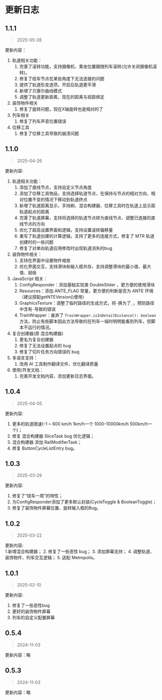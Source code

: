 # 更新日志

## 1.1.1
> 2025-05-28

更新内容：
1. 轨道相关功能：
    1. 完善了滚转功能，支持摄像机、乘坐位置跟随列车滚转(允许关闭摄像机滚转)。
    2. 修复了缆车节点在某些角度下无法连接的问题
    3. 提供了轨道形变选项，开启后轨道更平滑
    4. 新增了贝塞尔曲线模式
    5. 调整了轨道更新距离，现在的距离与视距绑定
2. 装饰物件相关
    1. 修复了旋转问题，现在X轴旋转也是相对的了
3. 列车相关
    1. 修复了列车声音位置错误
4. 位移工具
    1. 修复了位移工具导致的崩溃问题


## 1.1.0
> 2025-04-26

更新内容:    
1. 轨道相关功能：
    1. 添加了直线节点，支持自定义节点角度
    2. 添加了位移工具物品，支持选择轨道节点，在保持与节点的相对方向、相对位置不变的情况下移动到轨道终点
    3. 新增了轨道距离显示，手持刷、混合构建器、位移工具时在轨道上显示距轨道起点的距离
    4. 完善了轨道屏幕，支持将选择的轨道节点转为直线节点、调整已连接的直线节点的方向
    5. 优化了超高设置界面和逻辑，支持设置滚转偏移量
    6. 重写了轨道创建的计算逻辑，支持了更多的连接方式，修复了 MTR 轨道创建时的一些问题
    7. 修复了对单向轨道应用修改时出现轨道消失的bug
2. 装饰物件相关：
    1. 支持在界面中设置物件缩放
    2. 优化界面交互，支持滑块和输入框共存，支持调整滑块的最小值、最大值、层级
3. JavaScript 相关：
    1. ConfigResponder：添加基础实现类 DoubleSlider ，更方便的使用滑块
    2. Resources：添加 ANTE_FLAG 常量，更方便的判断是否为 ANTE 环境（建议搭配getNTEVersion()使用）
    3. GraphicsTexture：调整了临时路径的生成方式，将`-`换为了`_`，预防路径中含有`-`导致的错误
    4. TrainWrapper：废弃了 `TrainWrapper.isInDetailDistance(): boolean` 方法，防止有些脚本因此方法导致的在列车一端时明明能看到列车，但脚本不运行的情况。
4. 复合创建器(原 混合构建器)
    1. 更名为复合创建器
    2. 修复了无法设置起点的 bug
    3. 修复了切片任务方向错误的 bug
5. 多语言支持：
    1. 改用 AI 工具制作翻译文件，优化翻译质量
6. 使用/开发文档：
    1. 完善开发文档内容，添加更新日志界面。

## 1.0.4
> 2025-04-05

更新内容:
1. 更多的轨道限速(-1 ~ 600 km/h 1km/h一个 1000-10000km/h 500km/h一个)；
2. 修复 混合构建器 SliceTask bug 优化逻辑；
3. 混合构建器 添加 RailModifierTask；
4. 修复 ButtonCycleListEntry bug。

## 1.0.3
> 2025-03-29

更新内容:  
1. 修复了“绕车一周”的特性；
2. 为ConfigResponder添加了更多默认封装(CycleToggle & BooleanToggle)；
3. 修复了装饰物件屏幕位置、旋转输入框的Bug。

## 1.0.2
> 2025-03-22

更新内容:  
1.新增混合构建器；
2. 修复了一些恶性 bug；
3. 添加屏幕支持；
4. 调整轨道、装饰物件、列车交互逻辑；
5. 适配 Metropolis。

## 1.0.1
> 2025-02-10

更新内容:
1. 修复了一些恶性bug
2. 更好的装饰物件屏幕
3. 列车的自定义配置屏幕

## 0.5.4
> 2024-11-03

更新内容：略

## 0.5.3
> 2024-11-03

更新内容：略